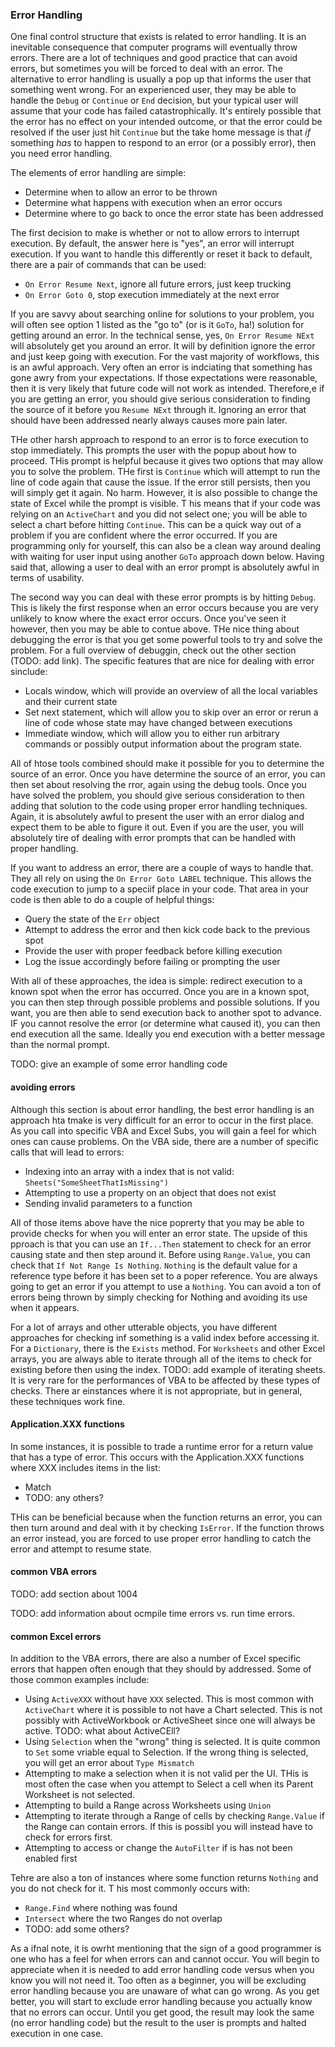 ### Error Handling

One final control structure that exists is related to error handling. It is an inevitable consequence that computer programs will eventually throw errors. There are a lot of techniques and good practice that can avoid errors, but sometimes you will be forced to deal with an error. The alternative to error handling is usually a pop up that informs the user that something went wrong. For an experienced user, they may be able to handle the `Debug` or `Continue` or `End` decision, but your typical user will assume that your code has failed catastrophically. It's entirely possible that the error has no effect on your intended outcome, or that the error could be resolved if the user just hit `Continue` but the take home message is that _if_ something _has_ to happen to respond to an error (or a possibly error), then you need error handling.

The elements of error handling are simple:

- Determine when to allow an error to be thrown
- Determine what happens with execution when an error occurs
- Determine where to go back to once the error state has been addressed

The first decision to make is whether or not to allow errors to interrupt execution. By default, the answer here is "yes", an error will interrupt execution. If you want to handle this differently or reset it back to default, there are a pair of commands that can be used:

- `On Error Resume Next`, ignore all future errors, just keep trucking
- `On Error Goto 0`, stop execution immediately at the next error

If you are savvy about searching online for solutions to your problem, you will often see option 1 listed as the "go to" (or is it `GoTo`, ha!) solution for getting around an error. In the technical sense, yes, `On Error Resume NExt` will absolutely get you around an error. It will by definition ignore the error and just keep going with execution. For the vast majority of workflows, this is an awful approach. Very often an error is indciating that something has gone awry from your expectations. If those expectations were reasonable, then it is very likely that future code will not work as intended. Therefore,e if you are getting an error, you should give serious consideration to finding the source of it before you `Resume NExt` through it. Ignoring an error that should have been addressed nearly always causes more pain later.

THe other harsh approach to respond to an error is to force execution to stop immediately. This prompts the user with the popup about how to proceed. THis prompt is helpful because it gives two options that may allow you to solve the problem. THe first is `Continue` which will attempt to run the line of code again that cause the issue. If the error still persists, then you will simply get it again. No harm. However, it is also possible to change the state of Excel while the prompt is visible. T his means that if your code was relying on an `ActiveChart` and you did not select one; you will be able to select a chart before hitting `Continue`. This can be a quick way out of a problem if you are confident where the error occurred. If you are programming only for yourself, this can also be a clean way around dealing with waiting for user input using another `GoTo` approach down below. Having said that, allowing a user to deal with an error prompt is absolutely awful in terms of usability.

The second way you can deal with these error prompts is by hitting `Debug`. This is likely the first response when an error occurs because you are very unlikely to know where the exact error occurs. Once you've seen it however, then you may be able to contue above. THe nice thing about debugging the error is that you get some powerful tools to try and solve the problem. For a full overview of debuggin, check out the other section (TODO: add link). The specific features that are nice for dealing with error sinclude:

- Locals window, which will provide an overview of all the local variables and their current state
- Set next statement, which will allow you to skip over an error or rerun a line of code whose state may have changed between executions
- Immediate window, which will allow you to either run arbitrary commands or possibly output information about the program state.

All of htose tools combined should make it possible for you to determine the source of an error. Once you have determine the source of an error, you can then set about resolving the rror, again using the debug tools. Once you have solved the problem, you should give serious consideration to then adding that solution to the code using proper error handling techniques. Again, it is absolutely awful to present the user with an error dialog and expect them to be able to figure it out. Even if you are the user, you will absolutely tire of dealing with error prompts that can be handled with proper handling.

If you want to address an error, there are a couple of ways to handle that. They all rely on using the `On Error Goto LABEL` technique. This allows the code execution to jump to a speciif place in your code. That area in your code is then able to do a couple of helpful things:

- Query the state of the `Err` object
- Attempt to address the error and then kick code back to the previous spot
- Provide the user with proper feedback before killing execution
- Log the issue accordingly before failing or prompting the user

With all of these approaches, the idea is simple: redirect execution to a known spot when the error has occurred. Once you are in a known spot, you can then step through possible problems and possible solutions. If you want, you are then able to send execution back to another spot to advance. IF you cannot resolve the error (or determine what caused it), you can then end execution all the same. Ideally you end execution with a better message than the normal prompt.

TODO: give an example of some error handling code

#### avoiding errors

Although this section is about error handling, the best error handling is an approach hta tmake is very difficult for an error to occur in the first place. As you call into specific VBA and Excel Subs, you will gain a feel for which ones can cause problems. On the VBA side, there are a number of specific calls that will lead to errors:

- Indexing into an array with a index that is not valid: `Sheets("SomeSheetThatIsMissing")`
- Attempting to use a property on an object that does not exist
- Sending invalid parameters to a function

All of those items above have the nice poprerty that you may be able to provide checks for when you will enter an error state. The upside of this pproach is that you can use an `If...Then` statement to check for an error causing state and then step around it. Before using `Range.Value`, you can check that `If Not Range Is Nothing`. `Nothing` is the default value for a reference type before it has been set to a poper reference. You are always going to get an error if you attempt to use a `Nothing`. You can avoid a ton of errors being thrown by simply checking for Nothing and avoiding its use when it appears.

For a lot of arrays and other utterable objects, you have different approaches for checking inf something is a valid index before accessing it. For a `Dictionary`, there is the `Exists` method. For `Worksheets` and other Excel arrays, you are always able to iterate through all of the items to check for existing before then using the index. TODO: add example of iterating sheets. It is very rare for the performances of VBA to be affected by these types of checks. There ar einstances where it is not appropriate, but in general, these techniques work fine.

#### Application.XXX functions

In some instances, it is possible to trade a runtime error for a return value that has a type of error. This occurs with the Application.XXX functions where XXX includes items in the list:

- Match
- TODO: any others?

THis can be beneficial because when the function returns an error, you can then turn around and deal with it by checking `IsError`. If the function throws an error instead, you are forced to use proper error handling to catch the error and attempt to resume state.

#### common VBA errors

TODO: add section about 1004

TODO: add information about ocmpile time errors vs. run time errors.

#### common Excel errors

In addition to the VBA errors, there are also a number of Excel specific errors that happen often enough that they should by addressed. Some of those common examples include:

- Using `ActiveXXX` without have `XXX` selected. This is most common with `ActiveChart` where it is possible to not have a Chart selected. This is not possibly with ActiveWorkbook or ActiveSheet since one will always be active. TODO: what about ActiveCEll?
- Using `Selection` when the "wrong" thing is selected. It is quite common to `Set` some vriable equal to Selection. If the wrong thing is selected, you will get an error about `Type Mismatch`
- Attempting to make a selection when it is not valid per the UI. THis is most often the case when you attempt to Select a cell when its Parent Worksheet is not selected.
- Attempting to build a Range across Worksheets using `Union`
- Attempting to iterate through a Range of cells by checking `Range.Value` if the Range can contain errors. If this is possibl you will instead have to check for errors first.
- Attempting to access or change the `AutoFilter` if is has not been enabled first

Tehre are also a ton of instances where some function returns `Nothing` and you do not check for it. T his most commonly occurs with:

- `Range.Find` where nothing was found
- `Intersect` where the two Ranges do not overlap
- TODO: add some others?

As a ifnal note, it is owrht mentioning that the sign of a good programmer is one who has a feel for when errors can and cannot occur. You will begin to appreciate when it is needed to add error handling code versus when you know you will not need it. Too often as a beginner, you will be excluding error handling because you are unaware of what can go wrong. As you get better, you will start to exclude error handling because you actually know that no errors can occur. Until you get good, the result may look the same (no error handling code) but the result to the user is prompts and halted execution in one case.
